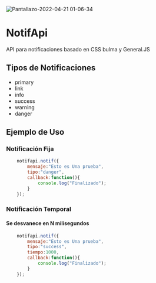 ![Pantallazo-2022-04-21 01-06-34](https://user-images.githubusercontent.com/6676774/164376474-5aad1337-3722-435d-96b8-674eb4e061cc.png)

# NotifApi
API para notificaciones basado en CSS bulma y General.JS

## Tipos de Notificaciones

* primary
* link
* info
* success
* warning
* danger

## Ejemplo de Uso

### Notificación Fija
```javascript
	notifapi.notif({
		mensaje:"Esto es Una prueba",
		tipo:"danger",
		callback:function(){
			console.log("Finalizado");
		}
	});
```

### Notificación Temporal 
#### Se desvanece en N milisegundos
```javascript
	notifapi.notif({
		mensaje:"Esto es Una prueba",
		tipo:"success",
		tiempo:1000,
		callback:function(){
			console.log("Finalizado");
		}
	});
```
